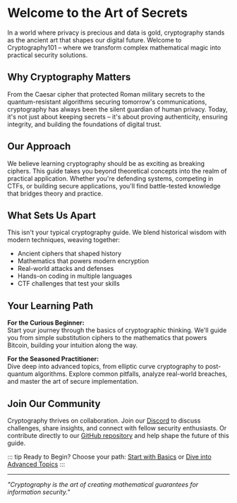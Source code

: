 # Welcome to the Art of Secrets

In a world where privacy is precious and data is gold, cryptography stands as the ancient art that shapes our digital future. Welcome to Cryptography101 – where we transform complex mathematical magic into practical security solutions.

## Why Cryptography Matters

From the Caesar cipher that protected Roman military secrets to the quantum-resistant algorithms securing tomorrow's communications, cryptography has always been the silent guardian of human privacy. Today, it's not just about keeping secrets – it's about proving authenticity, ensuring integrity, and building the foundations of digital trust.

## Our Approach

We believe learning cryptography should be as exciting as breaking ciphers. This guide takes you beyond theoretical concepts into the realm of practical application. Whether you're defending systems, competing in CTFs, or building secure applications, you'll find battle-tested knowledge that bridges theory and practice.

## What Sets Us Apart

This isn't your typical cryptography guide. We blend historical wisdom with modern techniques, weaving together:

- Ancient ciphers that shaped history
- Mathematics that powers modern encryption
- Real-world attacks and defenses
- Hands-on coding in multiple languages
- CTF challenges that test your skills

## Your Learning Path

**For the Curious Beginner:**  
Start your journey through the basics of cryptographic thinking. We'll guide you from simple substitution ciphers to the mathematics that powers Bitcoin, building your intuition along the way.

**For the Seasoned Practitioner:**  
Dive deep into advanced topics, from elliptic curve cryptography to post-quantum algorithms. Explore common pitfalls, analyze real-world breaches, and master the art of secure implementation.

## Join Our Community

Cryptography thrives on collaboration. Join our [Discord](https://discord.gg/your-discord-invite-link) to discuss challenges, share insights, and connect with fellow security enthusiasts. Or contribute directly to our [GitHub repository](https://github.com/crypt0-wizard/cryptography101) and help shape the future of this guide.

::: tip Ready to Begin?
Choose your path: [Start with Basics](/basic-terminology) or [Dive into Advanced Topics](/asymmetric/introduction)
:::

---

*"Cryptography is the art of creating mathematical guarantees for information security."*
